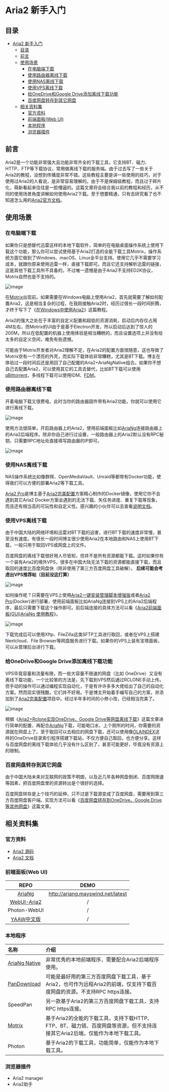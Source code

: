 # Aria2 新手入门

## 目录

- [Aria2 新手入门](#aria2-新手入门)
  - [目录](#目录)
  - [前言](#前言)
  - [使用场景](#使用场景)
    - [在电脑端下载](#在电脑端下载)
    - [使用路由器离线下载](#使用路由器离线下载)
    - [使用NAS离线下载](#使用nas离线下载)
    - [使用VPS离线下载](#使用vps离线下载)
    - [给OneDrive和Google Drive添加离线下载功能](#给onedrive和google-drive添加离线下载功能)
    - [百度网盘转存到其它网盘](#百度网盘转存到其它网盘)
  - [相关资料集](#相关资料集)
    - [官方资料](#官方资料)
    - [前端面板(Web UI)](#前端面板web-ui)
    - [本地程序](#本地程序)
    - [浏览器插件](#浏览器插件)

## 前言

Aria2是一个功能非常强大且功能非常齐全的下载工具，它支持BT、磁力、HTTP、FTP等下载协议，常用做离线下载的服务端。由于过去写了一些关于Aria2的教程，没想到传播度非常不错。这些教程主要是讲一些使用的技巧，对于使用过Aria2的人看说，是非常容易理解的。由于不是保姆级教程，而且过于碎片化，萌新看起来往往是一脸懵逼的。这篇文章将会结合我以前的教程和经历，从不同的使用场景角度讲解如何使用Aria2下载。至于想要精通，只有去研究看了也不知道怎么用的[Aria2官方文档](https://aria2.github.io/manual/en/html/index.html)。

## 使用场景

### 在电脑端下载

如果你只是想替代迅雷这样的本地下载软件，简单的在电脑桌面操作系统上使用下载这个功能，那么你可以尝试使用基于Aria2打造的全能下载工具Motrix，操作系统方面它做到了Win­dows、ma­cOS、Linux全平台支持。使用它几乎不需要学习成本，就跟你原来使用迅雷一样，直接下载即可。而且它还支持解析迅雷的链接，这是其他下载工具所不具备的，不过唯一遗憾是由于Aria2不支持ED2K协议，Motrix自然也是不支持的。

![image](https://cdn.jsdelivr.net/gh/mayjack0312/image@main/2022/06/24/20220624234604.png)

在[Motrix](https://motrix.app/)出现前。如果需要在Win­dows电脑上使用Aria2，首先就需要了解如何配置Aria2，这是相当复杂的过程，在我刚接触Aria2时，经历过很长一段时间折腾，才终于写下了《[在Windows中使用Aria2]()》这篇教程。

Aria2的强大之处在于丰富的自定义配置和超低的资源消耗，启动后内存仅占用4M左右，而Motrix的UI由于是基于Elec­tron开发，所以启动后达到了惊人的200M，所以在低配置的机器上使用体验是相当糟糕的，而且设置选项上并没有给太多的自定义空间，难免有些遗憾。

可能由于Motrix开发者对Aria2理解不足，在Aria2的配置方面很随意，这也导致了Motrix空有一个漂亮的外壳，而实际下载体验非常糟糕，尤其是BT下载。博主在体验过一段时间后还是用回了自己配置的Aria2+Ar­i­aNgNa­tive组合。如果你不想自己去配置Aria2，可以使用其它的工具去替代，比如BT下载可以使用[qBittorrent](https://www.qbittorrent.org/)，多线程下载可以使用IDM、[FDM](https://www.freedownloadmanager.org)。

### 使用路由器离线下载

开着电脑下载又很费电，此时当你的路由器固件带有Aria2功能，你就可以使用它进行离线下载。

![image](https://cdn.jsdelivr.net/gh/mayjack0312/image@main/2022/06/24/20220624235114.png)

使用方法很简单，开启路由器上的Aria2，使用前端面板比如[AriaNg](https://github.com/mayswind/AriaNg)连接路由器上的Aria2后端程序。除非你自己进行过设置，一般路由器上的Aria2默认没有RPC秘钥，只需要RPC地址处直接填写路由器的IP即可。

![image](https://cdn.jsdelivr.net/gh/mayjack0312/image@main/2022/06/24/20220624235340.png)

### 使用NAS离线下载

NAS操作系统比如像群辉、Open­Medi­aVault、Un­raid等都带有Docker功能，使得我们可以方便的部署Aria2等下载工具。

[Aria2 Pro](https://github.com/mayjack0312/Aria2-Pro-Docker)是博主基于[Aria2完美配置](https://github.com/mayjack0312/aria2.conf)方案精心制作的Docker镜像，使用它你不会遇到其它Aria2 Docker方案会遇到的无法下载、失任务进度、重复下载等现象，而且还有相当高的可玩性和自定义性。感兴趣的小伙伴可以去查看[说明文档]()。

### 使用VPS离线下载

由于中国大陆的网络环境和迅雷对BT下载的迫害，进行BT下载的速度非常慢，甚至没有速度。有很长一段时间博主很少使用Aria2在本地路由和NAS上使用BT下载，一般只用于取回VPS或网盘上的文件。

百度网盘的离线下载很好用人尽皆知，但并不是所有资源都能下载。这时如果你有一个装有Aria2的境外VPS，很多在中国大陆无法下载的资源都能直接下载，而且取回的速度比百度网盘快（除非使用了第三方百度网盘工具破解）。
**后续可能会考虑出VPS推荐帖（目前没这打算）**

![image](https://cdn.jsdelivr.net/gh/mayjack0312/image@main/2022/06/24/20220624235952.png)

如何操作呢？只需要在VPS上使用[Aria2一键安装管理脚本增强版]()或者[Aria2 Pro](https://github.com/mayjack0312/Aria2-Pro-Docker)(Docker)进行部署，使用前端面板比如Ar­i­aNg连接到VPS上的Aria2后端程序，最后只需要下载这个操作即可。前后端连接的具体方法可以看《[Aria2前端面板(GUI)AriaNg 使用教程]()》。

![image](https://cdn.jsdelivr.net/gh/mayjack0312/image@main/2022/06/25/20220625000420.png)

下载完成后可以使用Xftp、FileZilla这类SFTP工具进行取回，或者在VPS上搭建Nextcloud、File Browser等网盘服务进行下载。如果你的VPS上装有宝塔面板，可以从管理后台进行下载。

### 给OneDrive和Google Drive添加离线下载功能

VPS毕竟容量和流量有限，而一些大容量不限速的网盘（比如 OneDrive）又没有离线下载功能，一个比较笨的方法是，先下载到VPS然后通过RCLONE手动上传。但手动的操作可以通过编程实现自动化，于是有许许多多大佬给出了自己的自动化方案。然而现实很残酷，它们并不好用。于是博主开始着手编写自己的方案，并添加到了[Aria2完美配置](https://github.com/mayjack0312/aria2.conf)项目中。经过半年多时间的小修小改，已经相当完美了。

![image](https://cdn.jsdelivr.net/gh/mayjack0312/image@main/2022/06/25/20220625000834.png)

根据《[Aria2+Rclone实现OneDrive、Google Drive等网盘离线下载]()》这篇文章进行简单的配置，再配合[AriaNg](https://github.com/mayswind/AriaNg)下载，可能喝口水、上个厕所的时间，你需要的资源就在网盘上了。至于取回可以去相应的网盘下载，还可以使用像[OLAINDEX](https://github.com/WangNingkai/OLAINDEX)这样的OneDrive目录索引程序搭建下载站，不仅方便自己取回，也方便分享。这样与百度网盘的离线下载体验几乎没有什么区别了，甚至可能更好，毕竟没有资源上的限制。

### 百度网盘转存到其它网盘

由于中国大陆未来对互联网的政策不明朗，以及近几年各种网盘倒闭、百度网限速等因素，把百度网盘里的资源转出是个很好的选择。

百度网盘转存是上个技巧的延伸，只不过是下载源变成了百度网盘，需要用到第三方百度网盘客户端。实现方法可以看《[百度网盘转存到OneDrive、Google Drive等其他网盘]()》这篇文章。

## 相关资料集

### 官方资料

- [Aria2 源码](https://github.com/aria2/aria2)
- [Aria2 文档](https://aria2.github.io/manual/en/html/index.html)

### 前端面板(Web UI)

REPO|DEMO
:---:|:---:
[AriaNg](https://github.com/mayswind/AriaNg)|http://ariang.mayswind.net/latest
[WebUI-Aria2](https://github.com/ziahamza/webui-aria2)|/
Photon-WebUI|/
[YAAW中文版](https://github.com/aa65535/yaaw-zh-hans)|/

### 本地程序

名称|介绍
:---|:---
[AriaNg Native](https://github.com/mayswind/AriaNg-Native)|非常优秀的本地前端程序，需要配合Aria2后端程序使用。
[PanDownload](https://pandownload.com/)|可能是最好用的第三方百度网盘下载工具，基于Aria2，也可作为远程Aria2的前端，仅支持下载百度网盘的资源。不支持RPC https连接。
SpeedPan|另一款基于Aria2的第三方百度网盘下载工具，支持RPC https连接。
[Motrix](https://motrix.app/)|基于Aria2的全能的下载工具，支持下载HTTP、FTP、BT、磁力链、百度网盘等资源，但不支持连接其它Aria2后端，仅能作为本地下载工具。
Photon|基于Aria2的下载工具，功能简单，仅能作为本地下载工具。

### 浏览器插件

- Aria2 manager
- Aria2助手

